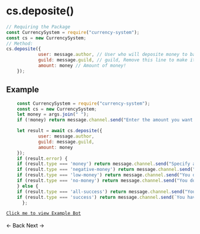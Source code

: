 # cs.deposite()
```js
// Requiring the Package
const CurrencySystem = require("currency-system");
const cs = new CurrencySystem;
// Method:
cs.deposite({
            user: message.author, // User who will deposite money to bank!
            guild: message.guild, // guild, Remove this line to make it global!
            amount: money // Amount of money!
    });
```
## Example
```js
    const CurrencySystem = require("currency-system");
    const cs = new CurrencySystem;
    let money = args.join(" ");
    if (!money) return message.channel.send("Enter the amount you want to deposite.");

    let result = await cs.deposite({
            user: message.author,
            guild: message.guild,
            amount: money
    });
    if (result.error) {
    if (result.type === 'money') return message.channel.send("Specify an amount to deposite");
    if (result.type === 'negative-money') return message.channel.send("You can't deposite negative money");
    if (result.type === 'low-money') return message.channel.send("You don't have that much money in wallet.");
    if (result.type === 'no-money') return message.channel.send("You don't have any money to deposite");
    } else {
    if (result.type === 'all-success') return message.channel.send("You have deposited all your money to your bank");
    if (result.type === 'success') return message.channel.send(`You have deposited $${result.amount} money to your bank.`);
      };
```
[`Click me to view Example Bot`](https://github.com/BIntelligent/currency-system/tree/main/ExampleBot) <br><br>
<a href="https://bintelligent.github.io/currency-system/examples/gamble" class="button"><- Back</a>
<a href="https://bintelligent.github.io/currency-system/examples/withdraw" class="button">Next -></a> <br><br><br>
<style>
.button {
    -webkit-appearance: button;
    -moz-appearance: button;
    appearance: button;
    text-align: center;
    text-decoration: none;
    color: initial;
}
 </style>
